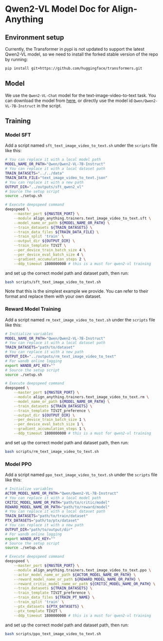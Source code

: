 # Qwen2-VL Model Doc for Align-Anything

## Environment setup

Currently, the Transformer in pypi is not updated to support the latest Qwen2-VL model, so we need to install the forked stable version of the repo by running:
```bash
pip install git+https://github.com/huggingface/transformers.git
```

## Model

We use the `Qwen2-VL-Chat` model for the text-image-video-to-text task. You can download the model from [here](https://huggingface.co/Qwen/Qwen2-VL-7B-Instruct), or directly use the model id `Qwen/Qwen2-VL-7B-Instruct` in the script.

## Training

### Model SFT

Add a script named `sft_text_image_video_to_text.sh` under the `scripts` file like this:

```bash
# You can replace it with a local model path
MODEL_NAME_OR_PATH="Qwen/Qwen2-VL-7B-Instruct"
# You can replace it with a local dataset path
TRAIN_DATASETS="../../data"
TRAIN_DATA_FILE="text_image_video_to_text.json"
# You can replace it with a new path
OUTPUT_DIR="../outputs/sft_qwen2_vl"
# Source the setup script
source ./setup.sh

# Execute deepspeed command
deepspeed \
	--master_port ${MASTER_PORT} \
	--module align_anything.trainers.text_image_video_to_text.sft \
	--model_name_or_path ${MODEL_NAME_OR_PATH} \
	--train_datasets ${TRAIN_DATASETS} \
	--train_data_files ${TRAIN_DATA_FILE} \
	--train_split 'train' \
	--output_dir ${OUTPUT_DIR} \
	--train_template TIV2T \
	--per_device_train_batch_size 4 \
	--per_device_eval_batch_size 4 \
	--gradient_accumulation_steps 2 \
	--ddp_timeout 1800000000 # this is a must for qwen2-vl training
```

and set up the correct model path and dataset path, then run:

```bash
bash scripts/sft_text_image_video_to_text.sh
```

Note that this is the simplest example we provide. You can refer to their format and replace them with your own dataset.

### Reward Model Training

Add a script named `rm_text_image_video_to_text.sh` under the `scripts` file like this:

```bash
# Initialize variables
MODEL_NAME_OR_PATH="Qwen/Qwen2-VL-7B-Instruct"
# You can replace it with a local dataset path
TRAIN_DATASETS="path/to/dataset"
# You can replace it with a new path
OUTPUT_DIR="../outputs/rm_text_image_video_to_text"
# For wandb online logging
export WANDB_API_KEY=""
# Source the setup script
source ./setup.sh

# Execute deepspeed command
deepspeed \
	--master_port ${MASTER_PORT} \
	--module align_anything.trainers.text_image_video_to_text.rm \
	--model_name_or_path ${MODEL_NAME_OR_PATH} \
	--train_datasets ${TRAIN_DATASETS} \
    --train_template TIV2T_preference \
	--output_dir ${OUTPUT_DIR} \
    --per_device_train_batch_size 1 \
	--per_device_eval_batch_size 1 \
	--gradient_accumulation_steps 1 \
	--ddp_timeout 1800000000 # this is a must for qwen2-vl training
```

and set up the correct model path and dataset path, then run:

```bash
bash scripts/rm_text_image_video_to_text.sh
```

### Model PPO

Add a script named `ppo_text_image_video_to_text.sh` under the `scripts` file like this:

```bash
# Initialize variables
ACTOR_MODEL_NAME_OR_PATH="Qwen/Qwen2-VL-7B-Instruct"
# You can replace it with a local model path
CRITIC_MODEL_NAME_OR_PATH="path/to/critic/model"
REWARD_MODEL_NAME_OR_PATH="path/to/reward/model"
# You can replace it with a local dataset path
TRAIN_DATASETS="path/to/train/dataset"
PTX_DATASETS="path/to/ptx/dataset"
# You can replace it with a new path
OUTPUT_DIR="path/to/output/dir"
# For wandb online logging
export WANDB_API_KEY=""
# Source the setup script
source ./setup.sh

# Execute deepspeed command
deepspeed \
	--master_port ${MASTER_PORT} \
	--module align_anything.trainers.text_image_video_to_text.ppo \
	--actor_model_name_or_path ${ACTOR_MODEL_NAME_OR_PATH} \
	--reward_model_name_or_path ${REWARD_MODEL_NAME_OR_PATH} \
	--reward_critic_model_name_or_path ${CRITIC_MODEL_NAME_OR_PATH} \
	--train_datasets ${TRAIN_DATASETS} \
	--train_template TIV2T_preference \
	--train_data_files ${TRAIN_PT_NAME} \
	--train_split 'train' \
	--ptx_datasets ${PTX_DATASETS} \
	--ptx_template TIV2T \
    --ddp_timeout 1800000000 # this is a must for qwen2-vl training
```

and set up the correct model path and dataset path, then run:

```bash
bash scripts/ppo_text_image_video_to_text.sh
```